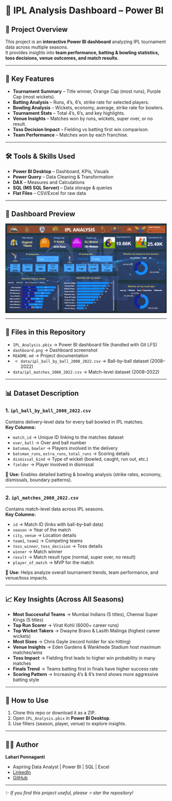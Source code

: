 # 🏏 IPL Analysis Dashboard – Power BI

## 📌 Project Overview  
This project is an **interactive Power BI dashboard** analyzing IPL tournament data across multiple seasons.  
It provides insights into **team performance, batting & bowling statistics, toss decisions, venue outcomes, and match results**.  

---

## 🎯 Key Features  
- **Tournament Summary** – Title winner, Orange Cap (most runs), Purple Cap (most wickets).  
- **Batting Analysis** – Runs, 4’s, 6’s, strike rate for selected players.  
- **Bowling Analysis** – Wickets, economy, average, strike rate for bowlers.  
- **Tournament Stats** – Total 4’s, 6’s, and key highlights.  
- **Venue Insights** – Matches won by runs, wickets, super over, or no result.  
- **Toss Decision Impact** – Fielding vs batting first win comparison.  
- **Team Performance** – Matches won by each franchise.  

---

## 🛠 Tools & Skills Used  
- **Power BI Desktop** – Dashboard, KPIs, Visuals  
- **Power Query** – Data Cleaning & Transformation  
- **DAX** – Measures and Calculations  
- **SQL (MS SQL Server)** – Data storage & queries  
- **Flat Files** – CSV/Excel for raw data  

---

## 📸 Dashboard Preview  
![Dashboard](https://github.com/LahariPonnaganti/IPL-Analysis-Dashboard/blob/main/ipl_dashboard.png)  

---

## 📂 Files in this Repository  
- `IPL_Analysis.pbix` → Power BI dashboard file (handled with Git LFS)  
- `dashboard.png` → Dashboard screenshot  
- `README.md` → Project documentation
- - `data/ipl_ball_by_ball_2008_2022.csv` → Ball-by-ball dataset (2008–2022)  
- `data/ipl_matches_2008_2022.csv` → Match-level dataset (2008–2022)

---
## 📊 Dataset Description  

### 1. `ipl_ball_by_ball_2008_2022.csv`  
Contains delivery-level data for every ball bowled in IPL matches.  
**Key Columns:**  
- `match_id` → Unique ID linking to the matches dataset  
- `over`, `ball` → Over and ball number  
- `batsman`, `bowler` → Players involved in the delivery  
- `batsman_runs`, `extra_runs`, `total_runs` → Scoring details  
- `dismissal_kind` → Type of wicket (bowled, caught, run out, etc.)  
- `fielder` → Player involved in dismissal  

🔹 **Use:** Enables detailed batting & bowling analysis (strike rates, economy, dismissals, boundary patterns).  

---

### 2. `ipl_matches_2008_2022.csv`  
Contains match-level data across IPL seasons.  
**Key Columns:**  
- `id` → Match ID (links with ball-by-ball data)  
- `season` → Year of the match  
- `city`, `venue` → Location details  
- `team1`, `team2` → Competing teams  
- `toss_winner`, `toss_decision` → Toss details  
- `winner` → Match winner  
- `result` → Match result type (normal, super over, no result)  
- `player_of_match` → MVP for the match  

🔹 **Use:** Helps analyze overall tournament trends, team performance, and venue/toss impacts.  

---
## 📈 Key Insights (Across All Seasons)  
- **Most Successful Teams** → Mumbai Indians (5 titles), Chennai Super Kings (5 titles)  
- **Top Run Scorer** → Virat Kohli (6000+ career runs)  
- **Top Wicket Takers** → Dwayne Bravo & Lasith Malinga (highest career wickets)  
- **Most Sixes** → Chris Gayle (record holder for six-hitting)  
- **Venue Insights** → Eden Gardens & Wankhede Stadium host maximum matches/wins  
- **Toss Impact** → Fielding first leads to higher win probability in many matches  
- **Finals Trend** → Teams batting first in finals have higher success rate  
- **Scoring Pattern** → Increasing 4’s & 6’s trend shows more aggressive batting style  


---

## 🚀 How to Use  
1. Clone this repo or download it as a ZIP.  
2. Open `IPL_Analysis.pbix` in **Power BI Desktop**.  
3. Use filters (season, player, venue) to explore insights.  

---

## 👩‍💻 Author  
**Lahari Ponnaganti**  
- Aspiring Data Analyst | Power BI | SQL | Excel  
- [LinkedIn](https://www.linkedin.com/in/lahariponnaganti)  
- [GitHub](https://github.com/LahariPonnaganti)  

---

✨ *If you find this project useful, please ⭐ star the repository!*  
